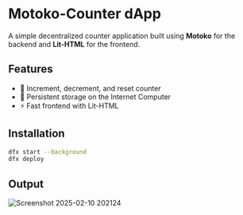 # Motoko-Counter dApp

A simple decentralized counter application built using **Motoko** for the backend and **Lit-HTML** for the frontend.

## Features
- 🚀 Increment, decrement, and reset counter
- 🔗 Persistent storage on the Internet Computer
- ⚡ Fast frontend with Lit-HTML

## Installation
```sh
dfx start --background
dfx deploy
```
## Output
![Screenshot 2025-02-10 202124](https://github.com/user-attachments/assets/0de060b6-a38b-41df-9161-d1e788edfd40)

